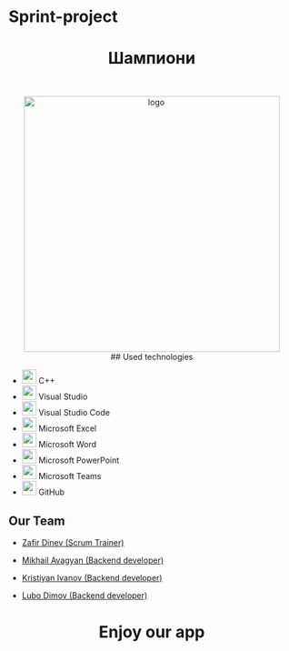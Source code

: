 # Sprint-project
<h1 align="center" >Шампиони</h1>
<br>
<p align="center">
<img src="https://img.freepik.com/premium-vector/champions-trophy-logo-with-star-championship_560109-649.jpg" alt="logo" height="450" width="450"> 

<br>
## Used technologies

- <img src="https://upload.wikimedia.org/wikipedia/commons/thumb/1/18/ISO_C%2B%2B_Logo.svg/640px-ISO_C%2B%2B_Logo.svg.png" width="25" height="25"> C++ <br>
- <img src="https://upload.wikimedia.org/wikipedia/commons/thumb/2/2c/Visual_Studio_Icon_2022.svg/640px-Visual_Studio_Icon_2022.svg.png" width="25" height="25"> Visual Studio <br>
- <img src="https://upload.wikimedia.org/wikipedia/commons/thumb/9/9a/Visual_Studio_Code_1.35_icon.svg/2048px-Visual_Studio_Code_1.35_icon.svg.png" width="25" height="25"> Visual Studio Code <br>
- <img src="https://upload.wikimedia.org/wikipedia/commons/thumb/3/34/Microsoft_Office_Excel_%282019%E2%80%93present%29.svg/640px-Microsoft_Office_Excel_%282019%E2%80%93present%29.svg.png" width="25" height="25"> Microsoft Excel <br>
- <img src="https://upload.wikimedia.org/wikipedia/commons/thumb/8/8d/Microsoft_Word_2013-2019_logo.svg/587px-Microsoft_Word_2013-2019_logo.svg.png?20221202081051" width="25" height="25"> Microsoft Word <br>
- <img src="https://upload.wikimedia.org/wikipedia/commons/thumb/0/0d/Microsoft_Office_PowerPoint_%282019%E2%80%93present%29.svg/640px-Microsoft_Office_PowerPoint_%282019%E2%80%93present%29.svg.png" width="25" height="25"> Microsoft PowerPoint <br>
- <img src="https://o.remove.bg/downloads/41f55e7d-adc9-4525-bc60-dfd9fff235fc/mi462me99-microsoft-teams-logo-microsoft-teams-removebg-preview.png" width="25" height="25"> Microsoft Teams <br>
- <img src="https://seeklogo.com/images/G/github-logo-2E3852456C-seeklogo.com.png" width="25" height="25"> GitHub <br>

## Our Team
- <a href="https://github.com/ZBDinev21"> Zafir Dinev (Scrum Trainer)</a> <br>
   
- <a href="https://github.com/MEAvagyan21"> Mikhail Avagyan (Backend developer) </a><br>
  
- <a href="https://github.com/KDIvanov21"> Kristiyan Ivanov (Backend developer) </a><br>
  
- <a href="https://github.com/LKDimov21"> Lubo Dimov (Backend developer) </a><br>

##
<h1 align="center" >Enjoy our app</h1>
